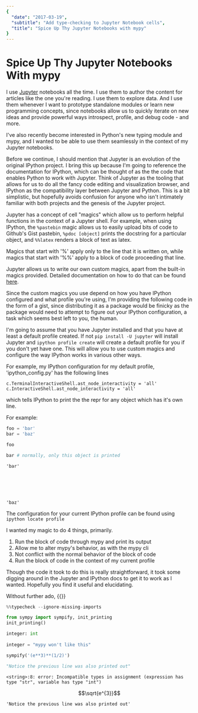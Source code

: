 ```yaml
---
{
  "date": "2017-03-19",
  "subtitle": "Add type-checking to Jupyter Notebook cells",
  "title": "Spice Up Thy Jupyter Notebooks with mypy"
}
---
```

<!--more-->

# Spice Up Thy Jupyter Notebooks With mypy

I use [Jupyter](http://jupyter.org/) notebooks all the time. I use them to author the content for articles like the one you're reading. I use them to explore data. And I use them whenever I want to prototype standalone modules or learn new programming concepts, since notebooks allow us to quickly iterate on new ideas and provide powerful ways introspect, profile, and debug code - and more.

I've also recently become interested in Python's new typing module and mypy, and I wanted to be able to use them seamlessly in the context of my Jupyter notebooks.

Before we continue, I should mention that Jupyter is an evolution of the original IPython project. I bring this up because I'm going to reference the documentation for IPython, which can be thought of as the the code that enables Python to work with Jupyter. Think of Jupyter as the tooling that allows for us to do all the fancy code editing and visualization browser, and IPython as the compatibility layer between Jupyter and Python. This is a bit simplistic, but hopefully avoids confusion for anyone who isn't intimately familiar with both projects and the genesis of the Jupyter project.

Jupyter has a concept of cell "magics" which allow us to perform helpful functions in the context of a Jupyter shell. For example, when using IPython, the `%pastebin` magic allows us to easily upload bits of code to Github's Gist pastebin, `%pdoc [object]` prints the docstring for a particular object, and `%%latex` renders a block of text as latex.

Magics that start with  '%' apply only to the line that it is written on, while
magics that start with '%%' apply to a block of code proceeding that line.

Jupyter allows us to write our own custom magics, apart from the built-in magics provided. Detailed documentation on how to do that can be found [here](http://ipython.readthedocs.io/en/stable/config/custommagics.html).

Since the custom magics you use depend on how you have IPython configured and what profile you're using, I'm providing the following code in the form of a gist, since distributing it as a package would be finicky as the package would need to attempt to figure out your IPython configuration, a task which seems best left to you, the human.

I'm going to assume that you have Jupyter installed and that you have at least a default profile created. If not `pip install -U jupyter` will install Jupyter and `ipython profile create` will create a default profile for you if you don't yet have one. This will allow you to use custom magics and configure the way IPython works in various other ways.

For example, my IPython configuration for my default profile, 'ipython_config.py' has the following lines

    c.TerminalInteractiveShell.ast_node_interactivity = 'all'
    c.InteractiveShell.ast_node_interactivity = 'all'
    
which tells IPython to print the the repr for any object which has it's own line. 

For example:


```python
foo = 'bar'
bar = 'baz'

foo

bar # normally, only this object is printed
```




    'bar'






    'baz'



The configuration for your current IPython profile can be found using `ipython locate profile`

I wanted my magic to do 4 things, primarily.

1. Run the block of code through mypy and print its output
2. Allow me to alter mypy's behavior, as with the mypy cli
2. Not conflict with the normal behavior of the block of code
3. Run the block of code in the context of my current profile

Though the code it took to do this is really straightforward, it took some digging around in the Jupyter and IPython docs to get it to work as I wanted. Hopefully you find it useful and elucidating.

Without further ado, {{<gist knowsuchagency f7b2203dd613756a45f816d6809f01a6 >}}


```python
%%typecheck --ignore-missing-imports

from sympy import sympify, init_printing
init_printing()

integer: int
    
integer = "mypy won't like this"

sympify('(e**3)**(1/2)')

"Notice the previous line was also printed out"
```

    <string>:8: error: Incompatible types in assignment (expression has type "str", variable has type "int")
    





$$\sqrt{e^{3}}$$






    'Notice the previous line was also printed out'


